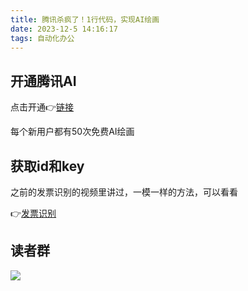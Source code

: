 ```yaml
---
title: 腾讯杀疯了！1行代码，实现AI绘画
date: 2023-12-5 14:16:17
tags: 自动化办公
---
```



## 开通腾讯AI

点击开通👉[链接](https://curl.qcloud.com/gyWD7glH)

每个新用户都有50次免费AI绘画
## 获取id和key

之前的发票识别的视频里讲过，一模一样的方法，可以看看

👉[发票识别](https://www.bilibili.com/video/BV1h94y1W7ds/?spm_id_from=333.999.0.0&vd_source=ca20bb8763fcb18660aa74d7a87234fa)

## 读者群

![](https://python-office-1300615378.cos.ap-chongqing.myqcloud.com/group/0816.jpg)
